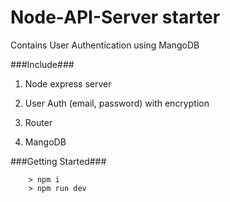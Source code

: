 # Node-API-Server starter

Contains User Authentication using MangoDB

###Include###

1. Node express server

2. User Auth (email, password) with encryption

3. Router

4. MangoDB

###Getting Started###

```
	> npm i
	> npm run dev
```
